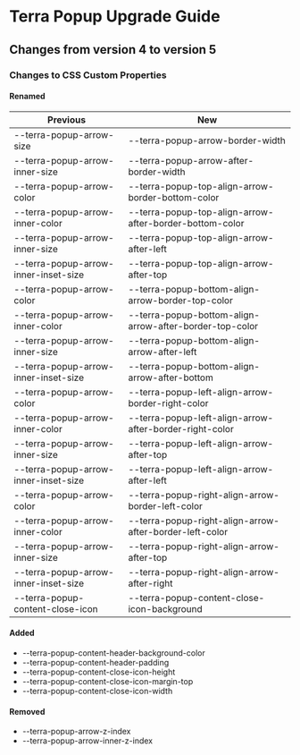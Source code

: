 # Terra Popup Upgrade Guide
## Changes from version 4 to version 5
### Changes to CSS Custom Properties

#### Renamed
| Previous | New |
|-|-|
| --terra-popup-arrow-size | --terra-popup-arrow-border-width |
| --terra-popup-arrow-inner-size | --terra-popup-arrow-after-border-width |
| --terra-popup-arrow-color | --terra-popup-top-align-arrow-border-bottom-color |
| --terra-popup-arrow-inner-color | --terra-popup-top-align-arrow-after-border-bottom-color |
| --terra-popup-arrow-inner-size | --terra-popup-top-align-arrow-after-left |
| --terra-popup-arrow-inner-inset-size | --terra-popup-top-align-arrow-after-top |
| --terra-popup-arrow-color | --terra-popup-bottom-align-arrow-border-top-color |
| --terra-popup-arrow-inner-color | --terra-popup-bottom-align-arrow-after-border-top-color |
| --terra-popup-arrow-inner-size | --terra-popup-bottom-align-arrow-after-left |
| --terra-popup-arrow-inner-inset-size | --terra-popup-bottom-align-arrow-after-bottom |
| --terra-popup-arrow-color | --terra-popup-left-align-arrow-border-right-color |
| --terra-popup-arrow-inner-color | --terra-popup-left-align-arrow-after-border-right-color |
| --terra-popup-arrow-inner-size | --terra-popup-left-align-arrow-after-top |
| --terra-popup-arrow-inner-inset-size | --terra-popup-left-align-arrow-after-left |
| --terra-popup-arrow-color | --terra-popup-right-align-arrow-border-left-color |
| --terra-popup-arrow-inner-color | --terra-popup-right-align-arrow-after-border-left-color |
| --terra-popup-arrow-inner-size | --terra-popup-right-align-arrow-after-top |
| --terra-popup-arrow-inner-inset-size | --terra-popup-right-align-arrow-after-right |
| --terra-popup-content-close-icon | --terra-popup-content-close-icon-background |

#### Added
* --terra-popup-content-header-background-color
* --terra-popup-content-header-padding
* --terra-popup-content-close-icon-height
* --terra-popup-content-close-icon-margin-top
* --terra-popup-content-close-icon-width

#### Removed
* --terra-popup-arrow-z-index
* --terra-popup-arrow-inner-z-index

